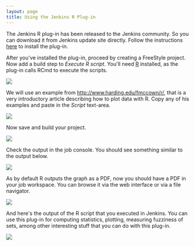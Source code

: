 ```yaml
---
layout: page
title: Using the Jenkins R Plug-in
---
```


<p>
	The Jenkins R plug-in has been released to the Jenkins community. So
	you can download it from Jenkins update site directly. Follow the
	instructions <a href="{{ site.url }}/installing-plugins.html" title="Installing plug-ins">here</a> to install the plug-in.
</p>

<p>
	After you've installed the plug-in, proceed by creating a FreeStyle
	project. Now add a build step to <em>Execute R script</em>. You'll
	need <a href="http://www.r-project.org" title="R project">R</a>
	installed, as the plug-in calls RCmd to execute the scripts.
</p>

<p class="center">
	<a href="{{ site.url }}/assets/img/tutorials/using-the-jenkins-r-plugin/screenshot_r_001.png"> <img src="{{ site.url }}/assets/img/tutorials/using-the-jenkins-r-plugin/screenshot_r_001.png">
	</a>
</p>

<p>
	We will use an example from <a href="http://www.harding.edu/fmccown/r/">http://www.harding.edu/fmccown/r/</a>,
	that is a very introductory article describing how to plot data with
	R. Copy any of his examples and paste in the <em>Script</em>
	text-area.
</p>

<p class="center">
	<a href="{{ site.url }}/assets/img/tutorials/using-the-jenkins-r-plugin/screenshot_r_002.png"> <img src="{{ site.url }}/assets/img/tutorials/using-the-jenkins-r-plugin/screenshot_r_002.png">
	</a>
</p>

<p>Now save and build your project.</p>

<p class="center">
	<a href="{{ site.url }}/assets/img/tutorials/using-the-jenkins-r-plugin/screenshot_r_003.png"> <img src="{{ site.url }}/assets/img/tutorials/using-the-jenkins-r-plugin/screenshot_r_003.png">
	</a>
</p>

<p>Check the output in the job console. You should see something
	similar to the output below.</p>

<p class="center">
	<a href="{{ site.url }}/assets/img/tutorials/using-the-jenkins-r-plugin/screenshot_r_004.png"> <img src="{{ site.url }}/assets/img/tutorials/using-the-jenkins-r-plugin/screenshot_r_004.png">
	</a>
</p>

<p>As by default R outputs the graph as a PDF, now you should have a
	PDF in your job workspace. You can browse it via the web interface or
	via a file navigator.</p>

<p class="center">
	<a href="{{ site.url }}/assets/img/tutorials/using-the-jenkins-r-plugin/screenshot_r_005.png"> <img src="{{ site.url }}/assets/img/tutorials/using-the-jenkins-r-plugin/screenshot_r_005.png">
	</a>
</p>

<p>And here's the output of the R script that you executed in Jenkins.
	You can use this plug-in for computing statistics, plotting, measuring
	fuzziness of sets, among other interesting stuff that you can do with
	this plug-in.</p>

<p class="center">
	<a href="{{ site.url }}/assets/img/tutorials/using-the-jenkins-r-plugin/screenshot_r_006.png"> <img src="{{ site.url }}/assets/img/tutorials/using-the-jenkins-r-plugin/screenshot_r_006.png">
	</a>
</p>
